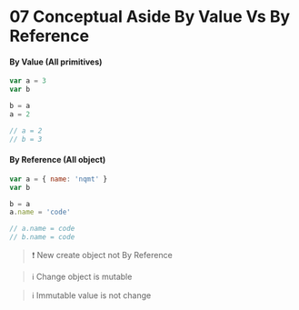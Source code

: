 # 07 Conceptual Aside By Value Vs By Reference

#### By Value (All primitives)

```javascript
var a = 3
var b

b = a
a = 2

// a = 2
// b = 3
```

#### By Reference (All object)

```javascript
var a = { name: 'nqmt' }
var b

b = a
a.name = 'code'

// a.name = code
// b.name = code
```
> :exclamation: New create object not By Reference

> :information_source: Change object is mutable

> :information_source: Immutable value is not change

